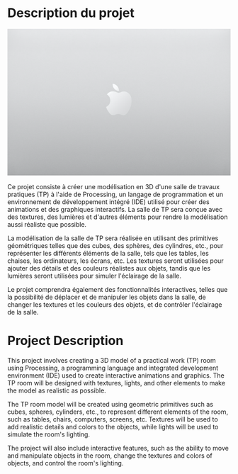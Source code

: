 # Description du projet

![Demo](./Data/images/amc.png)

Ce projet consiste à créer une modélisation en 3D d'une salle de travaux pratiques (TP) à l'aide de Processing, un langage de programmation et un environnement de développement intégré (IDE) utilisé pour créer des animations et des graphiques interactifs. La salle de TP sera conçue avec des textures, des lumières et d'autres éléments pour rendre la modélisation aussi réaliste que possible.

La modélisation de la salle de TP sera réalisée en utilisant des primitives géométriques telles que des cubes, des sphères, des cylindres, etc., pour représenter les différents éléments de la salle, tels que les tables, les chaises, les ordinateurs, les écrans, etc. Les textures seront utilisées pour ajouter des détails et des couleurs réalistes aux objets, tandis que les lumières seront utilisées pour simuler l'éclairage de la salle.

Le projet comprendra également des fonctionnalités interactives, telles que la possibilité de déplacer et de manipuler les objets dans la salle, de changer les textures et les couleurs des objets, et de contrôler l'éclairage de la salle.


# Project Description

This project involves creating a 3D model of a practical work (TP) room using Processing, a programming language and integrated development environment (IDE) used to create interactive animations and graphics. The TP room will be designed with textures, lights, and other elements to make the model as realistic as possible.

The TP room model will be created using geometric primitives such as cubes, spheres, cylinders, etc., to represent different elements of the room, such as tables, chairs, computers, screens, etc. Textures will be used to add realistic details and colors to the objects, while lights will be used to simulate the room's lighting.

The project will also include interactive features, such as the ability to move and manipulate objects in the room, change the textures and colors of objects, and control the room's lighting.
